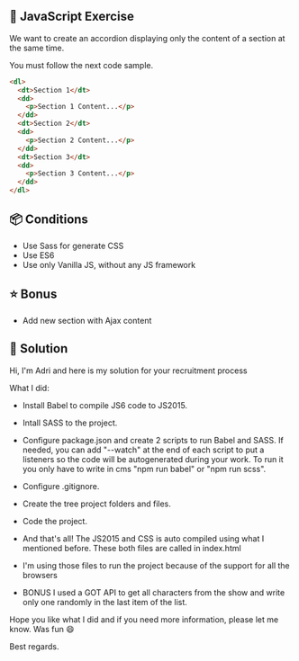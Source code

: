 ## 🚀 JavaScript Exercise

We want to create an accordion displaying only the content of a section at the same time.

You must follow the next code sample.


```html
<dl>
  <dt>Section 1</dt>
  <dd>
    <p>Section 1 Content...</p>
  </dd>
  <dt>Section 2</dt>
  <dd>
    <p>Section 2 Content...</p>
  </dd>
  <dt>Section 3</dt>
  <dd>
    <p>Section 3 Content...</p>
  </dd>
</dl>
```

## 📦 Conditions
* Use Sass for generate CSS
* Use ES6
* Use only Vanilla JS, without any JS framework


## ⭐️ Bonus
* Add new section with Ajax content

## 📘 Solution
  Hi, I'm Adri and here is my solution for your recruitment process

  What I did:

  * Install Babel to compile JS6 code to JS2015.
  * Intall SASS to the project.
  * Configure package.json and create 2 scripts to run Babel and SASS. If needed, you can add "--watch" at the end of each script to put a listeners so the code will be autogenerated during your work. 
    To run it you only have to write in cms "npm run babel" or "npm run scss".
  * Configure .gitignore.
  * Create the tree project folders and files.
  * Code the project.
  * And that's all! The JS2015 and CSS is auto compiled using what I mentioned before. These both files are called in index.html
  * I'm using those files to run the project because of the support for all the browsers

  * BONUS
  I used a GOT API to get all characters from the show and write only one randomly in the last item of the list.

  Hope you like what I did and if you need more information, please let me know. Was fun 😄

  Best regards.
